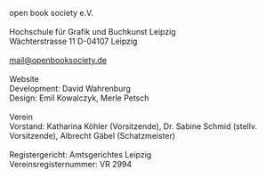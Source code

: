open book society e.V.  
\
Hochschule für Grafik und Buchkunst Leipzig  
Wächterstrasse 11
D-04107 Leipzig  
\
[mail@openbooksociety.de](mailto:mail@openbooksociety.de)  
\
Website  
Development: David Wahrenburg  
Design: Emil Kowalczyk, Merle Petsch  
\
Verein  
Vorstand: Katharina Köhler (Vorsitzende), Dr. Sabine Schmid (stellv. Vorsitzende), Albrecht Gäbel (Schatzmeister)  
\
Registergericht: Amtsgerichtes Leipzig  
Vereinsregister­nummer: VR 2994
